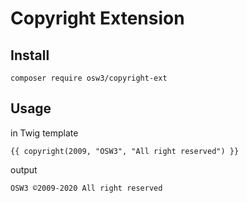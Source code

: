 # Copyright Extension

## Install

```shell
composer require osw3/copyright-ext
```

## Usage

in Twig template

```twig
{{ copyright(2009, "OSW3", "All right reserved") }}
```

output

```html
OSW3 ©2009-2020 All right reserved
```